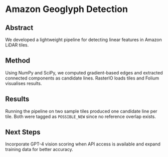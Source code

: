 # Amazon Geoglyph Detection

## Abstract
We developed a lightweight pipeline for detecting linear features in Amazon LiDAR tiles.

## Method
Using NumPy and SciPy, we computed gradient-based edges and extracted connected components as candidate lines. RasterIO loads tiles and Folium visualises results.

## Results
Running the pipeline on two sample tiles produced one candidate line per tile. Both were tagged as `POSSIBLE_NEW` since no reference overlap exists.

## Next Steps
Incorporate GPT-4 vision scoring when API access is available and expand training data for better accuracy.
